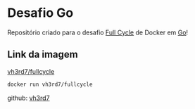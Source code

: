 # Desafio Go

Repositório criado para o desafio [Full Cycle](https://github.com/devfullcycle) de Docker em [Go](https://github.com/golang/go)!  

## Link da imagem  
[vh3rd7/fullcycle](https://hub.docker.com/r/vh3rd7/fullcycle)  

```sh
docker run vh3rd7/fullcycle
```
github: [vh3rd7](https://github.com/vh3rd7)  
